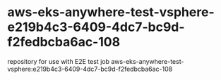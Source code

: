 # aws-eks-anywhere-test-vsphere-e219b4c3-6409-4dc7-bc9d-f2fedbcba6ac-108
repository for use with E2E test job aws-eks-anywhere-test-vsphere:e219b4c3-6409-4dc7-bc9d-f2fedbcba6ac-108
